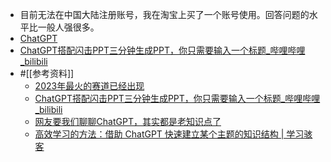 - 目前无法在中国大陆注册账号，我在淘宝上买了一个账号使用。回答问题的水平比一般人强很多。
- [ChatGPT](https://chat.openai.com/chat)
- [ChatGPT搭配闪击PPT三分钟生成PPT，你只需要输入一个标题_哔哩哔哩_bilibili](https://www.bilibili.com/video/BV1oj411G7QV/?spm_id_from=333.1007.tianma.5-3-17.click)
- #[[参考资料]]
    - [2023年最火的赛道已经出现](https://36kr.com/topics/2111377671047299)
    - [ChatGPT搭配闪击PPT三分钟生成PPT，你只需要输入一个标题_哔哩哔哩_bilibili](https://www.bilibili.com/video/BV1oj411G7QV/?spm_id_from=333.1007.tianma.5-3-17.click)
    - [网友要我们聊聊ChatGPT，其实都是老知识点了](https://mp.weixin.qq.com/s/N4yuqp0zPXjzX4RhQ7Qchg)
    - [高效学习的方法：借助 ChatGPT 快速建立某个主题的知识结构 | 学习骇客](https://mp.weixin.qq.com/s?__biz=MzU2NDI1Mzg2NQ==&mid=2247495207&idx=1&sn=c85d54eaf6e146a2ec5257781a50c89b&chksm=fc4f6be1cb38e2f7ffb62fbb7a29d290e868c502a50cb69c82596884575a933ca775b4e19ebd#rd)
